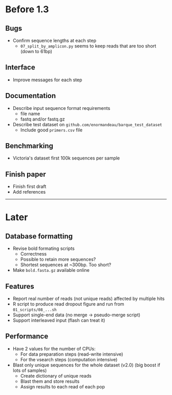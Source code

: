 # Before 1.3

## Bugs
+ Confirm sequence lengths at each step
  - `07_split_by_amplicon.py` seems to keep reads that are too short (down to 61bp)

## Interface
- Improve messages for each step

## Documentation
- Describe input sequence format requirements
  - file name
  - fastq and/or fastq.gz
- Describe test dataset on `github.com/enormandeau/barque_test_dataset`
  - Include good `primers.csv` file

## Benchmarking
+ Victoria's dataset first 100k sequences per sample

## Finish paper
- Finish first draft
- Add references

-----------------------------------------------------------------------------

# Later

## Database formatting
- Revise bold formating scripts
  - Correctness
  - Possible to retain more sequences?
  - Shortest sequences at ~300bp. Too short?
- Make `bold.fasta.gz` available online

## Features
- Report real number of reads (not unique reads) affected by multiple hits
- R script to produce read dropout figure and run from `01_scripts/08_...sh`
- Support single-end data (no merge -> pseudo-merge script)
- Support interleaved input (flash can treat it)

## Performance
- Have 2 values for the number of CPUs:
  - For data preparation steps (read-write intensive)
  - For the vsearch steps (computation intensive)
- Blast only unique sequences for the whole dataset (v2.0)
  (big boost if lots of samples)
  - Create dictionary of unique reads
  - Blast them and store results
  - Assign results to each read of each pop
